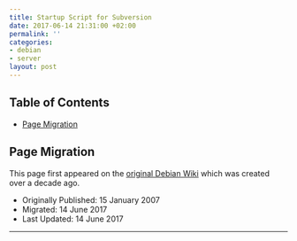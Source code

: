 ```yaml
---
title: Startup Script for Subversion
date: 2017-06-14 21:31:00 +02:00
permalink: ''
categories:
- debian
- server
layout: post
---
```


## Table of Contents
<!-- MarkdownTOC -->

- [Page Migration](#page-migration)

<!-- /MarkdownTOC -->

## Page Migration
This page first appeared on the [original Debian Wiki][history] which was created over a decade ago.

 - Originally Published: 15 January 2007
 - Migrated: 14 June 2017
 - Last Updated: 14 June 2017

---

[history]: /howto-history/